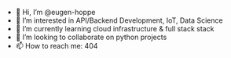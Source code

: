 - 👋 Hi, I’m @eugen-hoppe
- 👀 I’m interested in API/Backend Development, IoT, Data Science
- 🌱 I’m currently learning cloud infrastructure & full stack stack
- 💞️ I’m looking to collaborate on python projects
- 📫 How to reach me: 404

<!---
eugen-hoppe/eugen-hoppe is a ✨ special ✨ repository because its `README.md` (this file) appears on your GitHub profile.
You can click the Preview link to take a look at your changes.
--->
